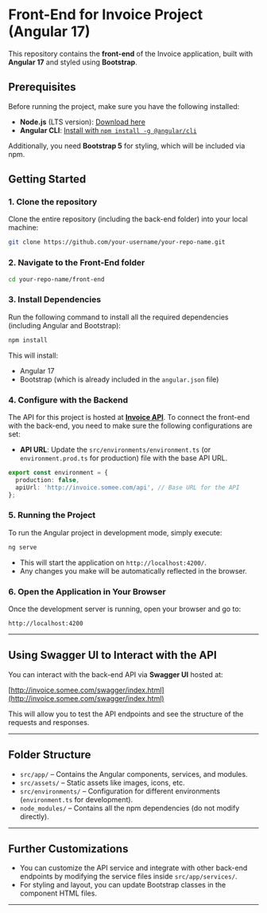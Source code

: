 # Front-End for Invoice Project (Angular 17)

This repository contains the **front-end** of the Invoice application, built with **Angular 17** and styled using **Bootstrap**.

## Prerequisites

Before running the project, make sure you have the following installed:

- **Node.js** (LTS version): [Download here](https://nodejs.org/)
- **Angular CLI**: [Install with `npm install -g @angular/cli`](https://angular.io/cli)

Additionally, you need **Bootstrap 5** for styling, which will be included via npm.

## Getting Started

### 1. Clone the repository

Clone the entire repository (including the back-end folder) into your local machine:

```bash
git clone https://github.com/your-username/your-repo-name.git
```

### 2. Navigate to the Front-End folder

```bash
cd your-repo-name/front-end
```

### 3. Install Dependencies

Run the following command to install all the required dependencies (including Angular and Bootstrap):

```bash
npm install
```

This will install:
- Angular 17
- Bootstrap (which is already included in the `angular.json` file)

### 4. Configure with the Backend

The API for this project is hosted at **[Invoice API](http://invoice.somee.com/swagger/index.html)**. To connect the front-end with the back-end, you need to make sure the following configurations are set:

- **API URL**: Update the `src/environments/environment.ts` (or `environment.prod.ts` for production) file with the base API URL.

```ts
export const environment = {
  production: false,
  apiUrl: 'http://invoice.somee.com/api', // Base URL for the API
};
```

### 5. Running the Project

To run the Angular project in development mode, simply execute:

```bash
ng serve
```

- This will start the application on `http://localhost:4200/`.
- Any changes you make will be automatically reflected in the browser.

### 6. Open the Application in Your Browser

Once the development server is running, open your browser and go to:

```
http://localhost:4200
```

---

## Using Swagger UI to Interact with the API

You can interact with the back-end API via **Swagger UI** hosted at:

[http://invoice.somee.com/swagger/index.html](http://invoice.somee.com/swagger/index.html)

This will allow you to test the API endpoints and see the structure of the requests and responses.

---

## Folder Structure

- `src/app/` – Contains the Angular components, services, and modules.
- `src/assets/` – Static assets like images, icons, etc.
- `src/environments/` – Configuration for different environments (`environment.ts` for development).
- `node_modules/` – Contains all the npm dependencies (do not modify directly).

---

## Further Customizations

- You can customize the API service and integrate with other back-end endpoints by modifying the service files inside `src/app/services/`.
- For styling and layout, you can update Bootstrap classes in the component HTML files.

---
